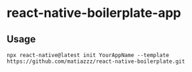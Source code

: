 # react-native-boilerplate-app

## Usage

```
npx react-native@latest init YourAppName --template https://github.com/matiazzz/react-native-boilerplate.git
```
